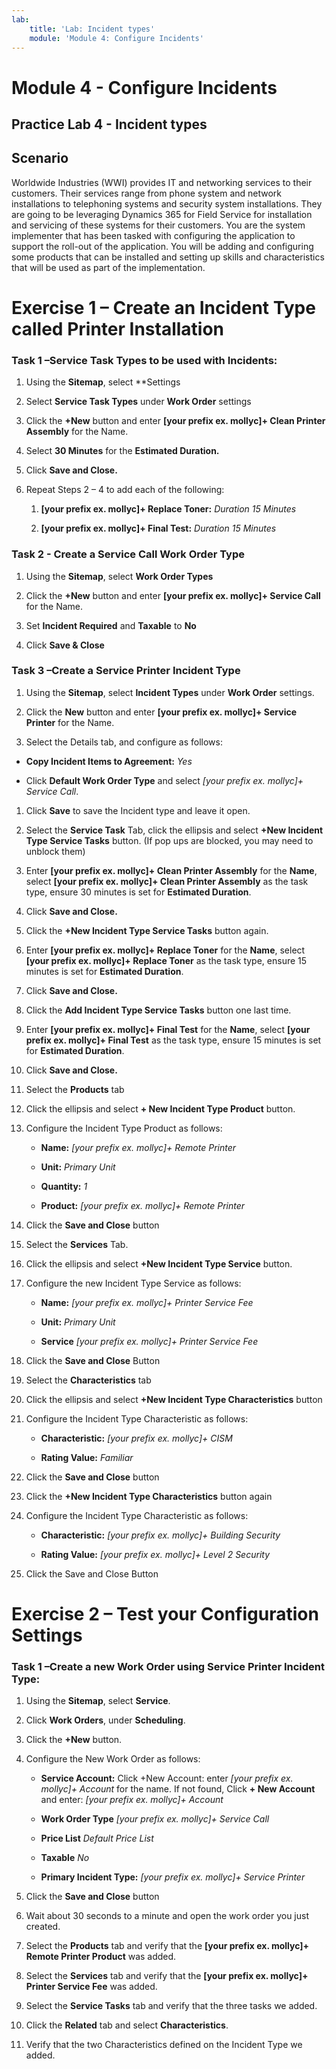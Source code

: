 ```yaml
---
lab:
    title: 'Lab: Incident types'
    module: 'Module 4: Configure Incidents'
---
```


Module 4 - Configure Incidents
====================
## Practice Lab 4 - Incident types

## Scenario

Worldwide Industries (WWI) provides IT and networking services to their
customers. Their services range from phone system and network installations to
telephoning systems and security system installations. They are going to be
leveraging Dynamics 365 for Field Service for installation and servicing of
these systems for their customers. You are the system implementer that has been
tasked with configuring the application to support the roll-out of the
application. You will be adding and configuring some products that can be
installed and setting up skills and characteristics that will be used as part of
the implementation.

Exercise 1 – Create an Incident Type called Printer Installation
================================================================

### Task 1 –Service Task Types to be used with Incidents:

1.  Using the **Sitemap**, select **Settings

2.  Select  **Service Task Types** under **Work Order** settings

3.  Click the **+New** button and enter **[your prefix ex. mollyc]+ Clean Printer Assembly** for the Name.

4.  Select **30 Minutes** for the **Estimated Duration.**

5.  Click **Save and Close.**

6.  Repeat Steps 2 – 4 to add each of the following:

    1.  **[your prefix ex. mollyc]+ Replace Toner:** *Duration 15 Minutes*

    2.  **[your prefix ex. mollyc]+ Final Test:** *Duration 15 Minutes*
    
### Task 2 - Create a Service Call Work Order Type

1. Using the **Sitemap**, select **Work Order Types**

2. Click the **+New** button and enter **[your prefix ex. mollyc]+ Service Call** for the Name.

3. Set **Incident Required** and **Taxable** to **No**

4. Click **Save & Close**

### Task 3 –Create a Service Printer Incident Type

1.  Using the **Sitemap**, select **Incident Types** under **Work Order**
    settings.

2.  Click the **New** button and enter **[your prefix ex. mollyc]+ Service Printer** for the Name.

3.  Select the Details tab, and configure as follows:

-   **Copy Incident Items to Agreement:** *Yes*

-   Click **Default Work Order Type** and select  *[your prefix ex. mollyc]+ Service Call*.

1.  Click **Save** to save the Incident type and leave it open.

2.  Select the **Service Task** Tab, click the ellipsis and select **+New Incident Type Service Tasks** button. (If pop ups are blocked, you may need to unblock them)

3.  Enter **[your prefix ex. mollyc]+ Clean Printer Assembly** for the **Name**, select **[your prefix ex. mollyc]+ Clean Printer
    Assembly** as the task type, ensure 30 minutes is set for **Estimated
    Duration**.

4.  Click **Save and Close.**

5.  Click the **+New Incident Type Service Tasks** button again.

6.  Enter **[your prefix ex. mollyc]+ Replace Toner** for the **Name**, select **[your prefix ex. mollyc]+ Replace Toner** as the
    task type, ensure 15 minutes is set for **Estimated Duration**.

7.  Click **Save and Close.**

8.  Click the **Add Incident Type Service Tasks** button one last time.

9.  Enter **[your prefix ex. mollyc]+ Final Test** for the **Name**, select **[your prefix ex. mollyc]+ Final Test** as the task
    type, ensure 15 minutes is set for **Estimated Duration**.

10. Click **Save and Close.**

11. Select the **Products** tab

12. Click the ellipsis and select **+ New Incident Type Product** button.

13. Configure the Incident Type Product as follows:

    -   **Name:** *[your prefix ex. mollyc]+ Remote Printer*

    -   **Unit:** *Primary Unit*

    -   **Quantity:** *1*

    -   **Product:** *[your prefix ex. mollyc]+ Remote Printer*

14. Click the **Save and Close** button

15. Select the **Services** Tab.

16. Click the ellipsis and select **+New Incident Type Service** button.

17. Configure the new Incident Type Service as follows:

    -   **Name:** *[your prefix ex. mollyc]+ Printer Service Fee*

    -   **Unit:** *Primary Unit*

    -   **Service** *[your prefix ex. mollyc]+ Printer Service Fee*

18. Click the **Save and Close** Button

19. Select the **Characteristics** tab

20. Click the ellipsis and select **+New Incident Type Characteristics** button

21. Configure the Incident Type Characteristic as follows:

    -   **Characteristic:** *[your prefix ex. mollyc]+ CISM*

    -   **Rating Value:** *Familiar*

22. Click the **Save and Close** button

23. Click the **+New Incident Type Characteristics** button again

24. Configure the Incident Type Characteristic as follows:

    -   **Characteristic:** *[your prefix ex. mollyc]+ Building Security*

    -   **Rating Value:** *[your prefix ex. mollyc]+ Level 2 Security*

25. Click the Save and Close Button

Exercise 2 – Test your Configuration Settings
=============================================

### Task 1 –Create a new Work Order using Service Printer Incident Type:

1.  Using the **Sitemap**, select **Service**.

2.  Click **Work Orders**, under **Scheduling**.

3.  Click the **+New** button.

4.  Configure the New Work Order as follows:

    -   **Service Account:** Click +New Account: enter *[your prefix ex. mollyc]+ Account* for the name. If not found, Click **+ New Account** and enter: *[your prefix ex. mollyc]+ Account*
    
    -   **Work Order Type** *[your prefix ex. mollyc]+ Service Call*
    
    -   **Price List** *Default Price List*
    
    -   **Taxable** *No*

    -   **Primary Incident Type:** *[your prefix ex. mollyc]+ Service Printer*

5.  Click the **Save and Close** button

6.  Wait about 30 seconds to a minute and open the work order you just created.

7.  Select the **Products** tab and verify that the **[your prefix ex. mollyc]+ Remote Printer Product**
    was added.

8.  Select the **Services** tab and verify that the **[your prefix ex. mollyc]+ Printer Service Fee** was
    added.

9.  Select the **Service Tasks** tab and verify that the three tasks we added.

10. Click the **Related** tab and select **Characteristics**.

11. Verify that the two Characteristics defined on the Incident Type we added.
